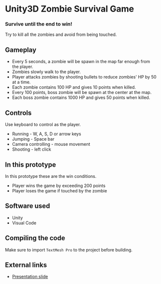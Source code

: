 # Unity3D Zombie Survival Game
### Survive until the end to win!
Try to kill all the zombies and avoid from being touched.

## Gameplay
- Every 5 seconds, a zombie will be spawn in the map far enough from the player.
- Zombies slowly walk to the player.
- Player attacks zombies by shooting bullets to reduce zombies' HP by 50 at a time.
- Each zombie contains 100 HP and gives 10 points when killed.
- Every 100 points, boss zombie will be spawn at the center at the map.
- Each boss zombie contains 1000 HP and gives 50 points when killed.

## Controls
Use keyboard to control as the player.
- Running - W, A, S, D or arrow keys
- Jumping - Space bar
- Camera controlling - mouse movement
- Shooting - left click

## In this prototype
In this prototype these are the win conditions.
- Player wins the game by exceeding 200 points
- Player loses the game if touched by the zombie

## Software used
- Unity
- Visual Code

## Compiling the code
Make sure to import ```TextMesh Pro``` to the project before building.

## External links
- [Presentation slide](https://docs.google.com/presentation/d/1KeWefZKNFK8WWGnsaAn3O34ANj1iYjOkw0Kq7eWxyQI/edit?usp=sharing)
